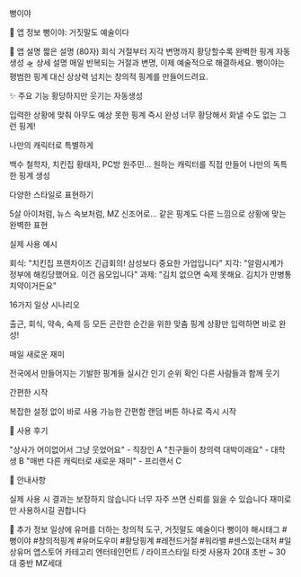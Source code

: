 뻥이야

📱 앱 정보
뻥이야: 거짓말도 예술이다

📝 앱 설명
짧은 설명 (80자)
회식 거절부터 지각 변명까지
황당할수록 완벽한 핑계 자동생성 🛸
상세 설명
매일 반복되는 거절과 변명,
이제 예술적으로 해결하세요.
뻥이야는 평범한 핑계 대신
상상력 넘치는 창의적 핑계를 만들어드려요.

✨ 주요 기능
황당하지만 웃기는 자동생성

입력한 상황에 맞춰 아무도 예상 못한 핑계 즉시 완성
너무 황당해서 화낼 수도 없는 그런 핑계!

나만의 캐릭터로 특별하게

백수 철학자, 치킨집 황태자, PC방 원주민...
원하는 캐릭터를 직접 만들어 나만의 독특한 핑계 생성

다양한 스타일로 표현하기

5살 아이처럼, 뉴스 속보처럼, MZ 신조어로...
같은 핑계도 다른 느낌으로 상황에 맞는 완벽한 표현

실제 사용 예시

회식: "치킨집 프랜차이즈 긴급회의! 삼성보다 중요한 가업입니다"
지각: "알람시계가 정부에 해킹당했어요. 이건 음모입니다"
과제: "김치 없으면 숙제 못해요. 김치가 만병통치약이거든요"

16가지 일상 시나리오

출근, 회식, 약속, 숙제 등 모든 곤란한 순간을 위한 맞춤 핑계
상황만 입력하면 바로 완성!

매일 새로운 재미

전국에서 만들어지는 기발한 핑계들
실시간 인기 순위 확인
다른 사람들과 함께 웃기

간편한 시작

복잡한 설정 없이 바로 사용 가능한 간편함
랜덤 버튼 하나로 즉시 시작


💬 사용 후기

"상사가 어이없어서 그냥 웃었어요" - 직장인 A
"친구들이 창의력 대박이래요" - 대학생 B
"매번 다른 캐릭터로 새로운 재미" - 프리랜서 C


📌 안내사항

실제 사용 시 결과는 보장하지 않습니다
너무 자주 쓰면 신뢰를 잃을 수 있습니다
재미로만 사용하시길 권합니다


🎯 추가 정보
일상에 유머를 더하는 창의적 도구,
거짓말도 예술이다
뻥이야
해시태그
#뻥이야 #창의적핑계 #유머도우미 #황당핑계 #레전드거절 #워라밸 #센스있는대처 #일상유머
앱스토어 카테고리
엔터테인먼트 / 라이프스타일
타겟 사용자
20대 초반 ~ 30대 중반 MZ세대
